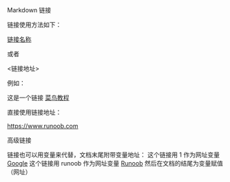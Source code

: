 Markdown 链接


链接使用方法如下：

[链接名称](链接地址)

或者

<链接地址>


例如：

这是一个链接 [菜鸟教程](https://www.runoob.com)

直接使用链接地址：

<https://www.runoob.com>


高级链接

链接也可以用变量来代替，文档末尾附带变量地址：
这个链接用 1 作为网址变量 [Google][1]
这个链接用 runoob 作为网址变量 [Runoob][runoob]
然后在文档的结尾为变量赋值（网址）

  [1]: http://www.google.com/
  [runoob]: http://www.runoob.com/